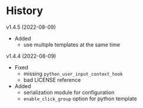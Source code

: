 # History

v1.4.5 (2022-08-09)

- Added
    - use multiple templates at the same time

v1.4.4 (2022-08-09)

- Fixed
    - missing `python_user_input_context_hook`
    - bad LICENSE reference
- Added
    - serialization module for configuration
    - `enable_click_group` option for python template
